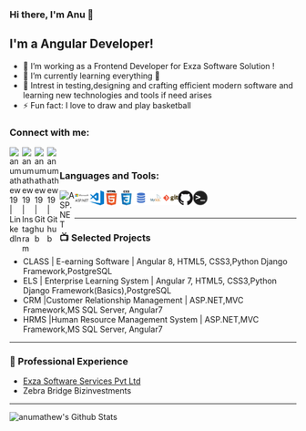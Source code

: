 ### Hi there, I'm Anu  👋

## I'm a Angular Developer!
- 🔭  I’m working as a Frontend Developer for Exza Software Solution !
- 🌱  I’m currently learning everything 🤣
- 👯  Intrest in testing,designing and crafting efficient modern software and learning new technologies and tools if need arises 
- ⚡   Fun fact: I love to draw and play basketball

### Connect with me:
[<img align="left" alt="anumathew19 | LinkedIn" width="22px" src="https://cdn.jsdelivr.net/npm/simple-icons@v3/icons/linkedin.svg" />][linkedin]
[<img align="left" alt="anumathew19 | Instagram" width="22px" src="https://cdn.jsdelivr.net/npm/simple-icons@v3/icons/instagram.svg" />][instagram]
[<img align="left" alt="anumathew19 | Github" width="22px" src="https://cdn.jsdelivr.net/npm/simple-icons@v3/icons/github.svg" />][github]
[<img align="left" alt="anumathew19 | Github" width="22px" src="https://encrypted-tbn0.gstatic.com/images?q=tbn%3AANd9GcToa02R4j3sB5sRuq7r4Q0NYIgOpwxoIm9a7w&usqp=CAU" />][stackblitz]

<br /> 

### Languages and Tools:
<img align="left" alt="ASP.NET" width="26px" src="https://avatars0.githubusercontent.com/u/139426?s=200&v=4" />
<img align="left" alt="Angular" width="26px" src="https://raw.githubusercontent.com/github/explore/80688e429a7d4ef2fca1e82350fe8e3517d3494d/topics/aspnet/aspnet.png" />

<img align="left" alt="Visual Studio Code" width="26px" src="https://raw.githubusercontent.com/github/explore/80688e429a7d4ef2fca1e82350fe8e3517d3494d/topics/visual-studio-code/visual-studio-code.png" />
<img align="left" alt="HTML5" width="26px" src="https://raw.githubusercontent.com/github/explore/80688e429a7d4ef2fca1e82350fe8e3517d3494d/topics/html/html.png" />
<img align="left" alt="CSS3" width="26px" src="https://raw.githubusercontent.com/github/explore/80688e429a7d4ef2fca1e82350fe8e3517d3494d/topics/css/css.png" />
<img align="left" alt="SQL" width="26px" src="https://raw.githubusercontent.com/github/explore/80688e429a7d4ef2fca1e82350fe8e3517d3494d/topics/sql/sql.png" />
<img align="left" alt="MySQL" width="26px" src="https://raw.githubusercontent.com/github/explore/80688e429a7d4ef2fca1e82350fe8e3517d3494d/topics/mysql/mysql.png" />
<img align="left" alt="Git" width="26px" src="https://raw.githubusercontent.com/github/explore/80688e429a7d4ef2fca1e82350fe8e3517d3494d/topics/git/git.png" />
<img align="left" alt="GitHub" width="26px" src="https://raw.githubusercontent.com/github/explore/78df643247d429f6cc873026c0622819ad797942/topics/github/github.png" />
<img align="left" alt="HTML5" width="26px" src="https://raw.githubusercontent.com/github/explore/80688e429a7d4ef2fca1e82350fe8e3517d3494d/topics/terminal/terminal.png" />

<br />
<br />

---

### 📺 Selected Projects
<!-- YOUTUBE:START -->
- CLASS | E-earning Software | Angular 8, HTML5, CSS3,Python Django Framework,PostgreSQL
- ELS | Enterprise Learning System | Angular 7, HTML5, CSS3,Python Django Framework(Basics),PostgreSQL
- CRM |Customer Relationship Management | ASP.NET,MVC Framework,MS SQL Server, Angular7
- HRMS |Human Resource Management System | ASP.NET,MVC Framework,MS SQL Server, Angular7

<!-- YOUTUBE:END -->

---

### 📕 Professional Experience
<!-- BLOG-POST-LIST:START -->
- [Exza Software Services Pvt Ltd](http://www.exza.com/)
- Zebra Bridge Bizinvestments

<!-- BLOG-POST-LIST:END -->

---

<img align="left" alt="anumathew's Github Stats" src="https://github-readme-stats.codestackr.vercel.app/api?username=anumathew19&show_icons=true&hide_border=true"/>

[instagram]: https://instagram.com/anu_mathew__tressa
[linkedin]: https://www.linkedin.com/in/anu-mathew-a8273286/
[github]: https://github.com/anumathew19
[stackblitz]: https://stackblitz.com/@anumathew19



